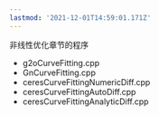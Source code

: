 ```yaml
---
lastmod: '2021-12-01T14:59:01.171Z'
---
```

非线性优化章节的程序

- g2oCurveFitting.cpp
- GnCurveFitting.cpp
- ceresCurveFittingNumericDiff.cpp
- ceresCurveFittingAutoDiff.cpp
- ceresCurveFittingAnalyticDiff.cpp
